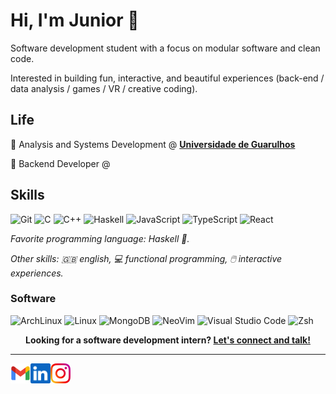 # Hi, I'm Junior :wave:

Software development student with
a focus on modular software and clean code.

Interested in building fun, interactive, and beautiful experiences
(back-end / data analysis / games / VR / creative coding).

## Life

:space_invader: Analysis and Systems Development @ [**Universidade de Guarulhos**](ung)

:space_invader: Backend Developer @ 

## Skills

![Git](https://img.shields.io/badge/git-%23F05033.svg?style=for-the-badge&logo=git&logoColor=white)
![C](https://img.shields.io/badge/C-A8B9CC?logo=c&logoColor=white&style=for-the-badge)
![C++](https://img.shields.io/badge/C++-00599C?logo=cplusplus&logoColor=white&style=for-the-badge)
![Haskell](https://img.shields.io/badge/Haskell-5E5086?style=for-the-badge&logo=haskell&logoColor=white)
![JavaScript](https://img.shields.io/badge/JavaScript-F7DF1E?logo=javascript&logoColor=white&style=for-the-badge)
![TypeScript](https://img.shields.io/badge/TypeScript-3178C6?logo=typescript&logoColor=white&style=for-the-badge)
![React](https://img.shields.io/badge/React-61DAFB?logo=react&logoColor=black&style=for-the-badge)

_Favorite programming language: Haskell :crystal_ball:._

_Other skills: :uk: english, :computer: functional programming, :computer_mouse: interactive experiences._

### Software

![ArchLinux](https://img.shields.io/badge/Arch_Linux-1793D1?logo=arch-linux&logoColor=white&style=for-the-badge)
![Linux](https://img.shields.io/badge/Linux-FCC624?logo=Linux&logoColor=black&style=for-the-badge)
![MongoDB](https://img.shields.io/badge/MongoDB-47A248?logo=mongodb&logoColor=white&style=for-the-badge)
![NeoVim](https://img.shields.io/badge/NeoVim-57A143?logo=neovim&logoColor=white&style=for-the-badge)
![Visual Studio Code](https://img.shields.io/badge/VSCode-007ACC?logo=visualstudiocode&logoColor=white&style=for-the-badge)
![Zsh](https://img.shields.io/badge/Zsh-f15a24?style=for-the-badge)

<p align="center">
    <b>Looking for a software development intern?
        <a href="https://www.linkedin.com/in/carlos-junior-7">Let's connect and talk!</a>
    </b>
</p>

---

<a href="mailto:carlos.eduardoabjr28@gmail.com">
    <img height="32" align="left" alt="Mail" src="img/gmail.png" />
</a>

<a href="https://linkedin.com/in/carlos-junior-7">
    <img height="32" align="left" alt="LinkedIn" src="img/linkedin.png" />
</a>

<a href="https://instagram.com/jnioor.7">
    <img height="32" align="left" alt="Instagram" src="img/instagram.png" />
</a>
